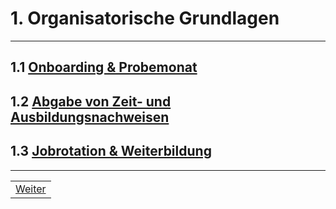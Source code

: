 # 1. Organisatorische Grundlagen

---

## 1.1 [Onboarding & Probemonat](1/README.md)

## 1.2 [Abgabe von Zeit- und Ausbildungsnachweisen](2/README.md)

## 1.3 [Jobrotation & Weiterbildung](3/README.md)

---

| |
| --- |
| [Weiter](1/README.md) |
